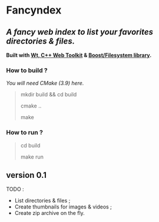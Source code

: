 # __Fancyndex__ #

## *A fancy web index to list your favorites directories & files.* ##
__Built with [Wt, C++ Web Toolkit](https://www.webtoolkit.eu/wt/) & [Boost/Filesystem library](http://www.boost.org/doc/libs/1_65_0/libs/filesystem/doc/index.htm).__

### How to build ?
_You will need CMake (3.9) here._
> mkdir build && cd build
>
> cmake ..
>
> make

### How to run ?
> cd build
>
> make run

## __version 0.1__ ##

TODO :

- List directories & files ;
- Create thumbnails for images & videos ;
- Create zip archive on the fly.
